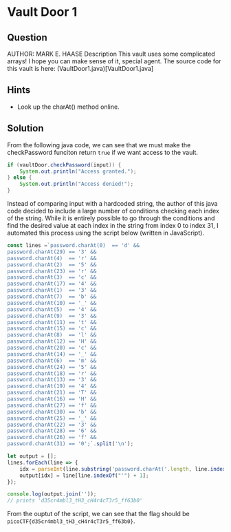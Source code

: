 # Vault Door 1

## Question
AUTHOR: MARK E. HAASE
Description
This vault uses some complicated arrays! I hope you can make sense of it, special agent. The source code for this vault is here: (VaultDoor1.java)[VaultDoor1.java]

## Hints
- Look up the charAt() method online.

## Solution
From the following java code, we can see that we must make the checkPassword funciton return `true` if we want access to the vault.
```java
if (vaultDoor.checkPassword(input)) {
	System.out.println("Access granted.");
} else {
	System.out.println("Access denied!");
}
```

Instead of comparing input with a hardcoded string, the author of this java code decided to include a large number of conditions checking each index of the string. While it is entirely possible to go through the conditions and find the desired value at each index in the string from index 0 to index 31, I automated this process using the script below (written in JavaScript).

```js
const lines =`password.charAt(0)  == 'd' &&
password.charAt(29) == '3' &&
password.charAt(4)  == 'r' &&
password.charAt(2)  == '5' &&
password.charAt(23) == 'r' &&
password.charAt(3)  == 'c' &&
password.charAt(17) == '4' &&
password.charAt(1)  == '3' &&
password.charAt(7)  == 'b' &&
password.charAt(10) == '_' &&
password.charAt(5)  == '4' &&
password.charAt(9)  == '3' &&
password.charAt(11) == 't' &&
password.charAt(15) == 'c' &&
password.charAt(8)  == 'l' &&
password.charAt(12) == 'H' &&
password.charAt(20) == 'c' &&
password.charAt(14) == '_' &&
password.charAt(6)  == 'm' &&
password.charAt(24) == '5' &&
password.charAt(18) == 'r' &&
password.charAt(13) == '3' &&
password.charAt(19) == '4' &&
password.charAt(21) == 'T' &&
password.charAt(16) == 'H' &&
password.charAt(27) == 'f' &&
password.charAt(30) == 'b' &&
password.charAt(25) == '_' &&
password.charAt(22) == '3' &&
password.charAt(28) == '6' &&
password.charAt(26) == 'f' &&
password.charAt(31) == '0';`.split('\n');

let output = [];
lines.forEach(line => {
	idx = parseInt(line.substring('password.charAt('.length, line.indexOf(')') + 1));
	output[idx] = line[line.indexOf("'") + 1];
});

console.log(output.join(''));
// prints 'd35cr4mbl3_tH3_cH4r4cT3r5_ff63b0'
```

From the ouptut of the script, we can see that the flag should be `picoCTF{d35cr4mbl3_tH3_cH4r4cT3r5_ff63b0}`.
